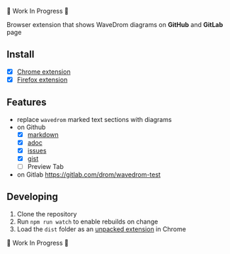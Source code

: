 :construction: Work In Progress :construction:

Browser extension that shows WaveDrom diagrams on **GitHub** and **GitLab** page

## Install

* [x] [Chrome extension](https://chrome.google.com/webstore/detail/wavedrom/ckplfgniaofnlpelgjkmbeeilfbbnboi)
* [x] [Firefox extension](https://addons.mozilla.org/en-US/firefox/addon/wavedrom)

## Features

* replace `wavedrom` marked text sections with diagrams
* on Github
  - [x] [markdown](https://github.com/wavedrom/wavedrom/blob/master/test/test.md)
  - [x] [adoc](https://github.com/wavedrom/wavedrom/blob/master/test/test.adoc)
  - [x] [issues](https://github.com/wavedrom/wavedrom/issues/286)
  - [x] [gist](https://gist.github.com/drom/f43021140c969771ca0fcc28fea1acf0)
  - [ ] Preview Tab
* on Gitlab https://gitlab.com/drom/wavedrom-test

## Developing

1. Clone the repository
2. Run `npm run watch` to enable rebuilds on change
3. Load the `dist` folder as an [unpacked extension](https://developer.chrome.com/extensions/getstarted#unpacked) in Chrome

:construction: Work In Progress :construction:
